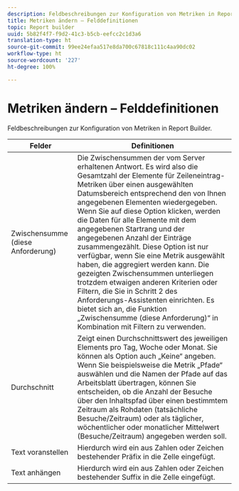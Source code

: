 ```yaml
---
description: Feldbeschreibungen zur Konfiguration von Metriken in Report Builder.
title: Metriken ändern – Felddefinitionen
topic: Report builder
uuid: 5b82f4f7-f9d2-41c3-b5cb-eefcc2c1d3a6
translation-type: ht
source-git-commit: 99ee24efaa517e8da700c67818c111c4aa90dc02
workflow-type: ht
source-wordcount: '227'
ht-degree: 100%

---
```



# Metriken ändern – Felddefinitionen

Feldbeschreibungen zur Konfiguration von Metriken in Report Builder.

| Felder | Definitionen |
|--- |--- |
| Zwischensumme (diese Anforderung) | Die Zwischensummen der vom Server erhaltenen Antwort. Es wird also die Gesamtzahl der Elemente für Zeileneintrag-Metriken über einen ausgewählten Datumsbereich entsprechend den von Ihnen angegebenen Elementen wiedergegeben. Wenn Sie auf diese Option klicken, werden die Daten für alle Elemente mit dem angegebenen Startrang und der angegebenen Anzahl der Einträge zusammengezählt.  Diese Option ist nur verfügbar, wenn Sie eine Metrik ausgewählt haben, die aggregiert werden kann. Die gezeigten Zwischensummen unterliegen trotzdem etwaigen anderen Kriterien oder Filtern, die Sie in Schritt 2 des Anforderungs-Assistenten einrichten. Es bietet sich an, die Funktion „Zwischensumme (diese Anforderung)“ in Kombination mit Filtern zu verwenden. |
| Durchschnitt | Zeigt einen Durchschnittswert des jeweiligen Elements pro Tag, Woche oder Monat. Sie können als Option auch „Keine“ angeben.  Wenn Sie beispielsweise die Metrik „Pfade“ auswählen und die Namen der Pfade auf das Arbeitsblatt übertragen, können Sie entscheiden, ob die Anzahl der Besuche über den Inhaltspfad über einen bestimmtem Zeitraum als Rohdaten (tatsächliche Besuche/Zeitraum) oder als täglicher, wöchentlicher oder monatlicher Mittelwert (Besuche/Zeitraum) angegeben werden soll. |
| Text voranstellen | Hierdurch wird ein aus Zahlen oder Zeichen bestehender Präfix in die Zelle eingefügt. |
| Text anhängen | Hierdurch wird ein aus Zahlen oder Zeichen bestehender Suffix in die Zelle eingefügt. |
